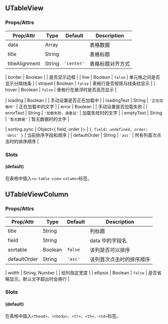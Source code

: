 ## UTableView

### Props/Attrs

| Prop/Attr | Type | Default | Description |
| --------- | ---- | ------- | ----------- |
| data | Array | | 表格数据 |
| title | String | | 表格标题 |
| titleAlignment | String | `'center'` | 表格标题对齐方式 |

| border | Boolean | | 是否显示边框 |
| line | Boolean | `false` | 单元格之间是否显示分隔线条 |
| striped | Boolean | `false` | 表格行是否按斑马线条纹显示 |
| hover | Boolean | `false` | 表格行在悬浮时是否高亮显示 |

| loading | Boolean | | 手动设置是否正在加载中 |
| loadingText | String | `'正在加载中'` | 正在加载中的文字 |
| error | Boolean | | 手动设置是否加载失败 |
| errorText | String | `'加载失败，请重试'` | 加载失败时的文字 |
| emptyText | String | `'暂无数据'` | 暂无数据时的文字 |

| sorting.sync | Object<{ field, order }> | `{ field: undefined, order: 'desc' }` | 当前排序字段和顺序 |
| defaultOrder | String | `'asc'` | 所有列首次点击时的排序顺序 |

### Slots

#### (default)

在表格中插入`<u-table-view-column>`标签。

## UTableViewColumn

### Props/Attrs

| Prop/Attr | Type | Default | Description |
| --------- | ---- | ------- | ----------- |
| title | String | | 列标题 |
| field | String | | data 中的字段名 |
| sortable | Boolean | `false` | 该列是否可以排序 |
| defaultOrder | String | `'asc'` | 该列首次点击时的排序顺序 |

| width | String, Number | | 给列指定宽度 |
| ellipsis | Boolean | `false` | 是否省略显示。默认文字超出时会换行 |



### Slots

#### (default)

在表格中插入`<thead>`、`<tbody>`、`<tr>`、`<th>`、`<td>`标签。

